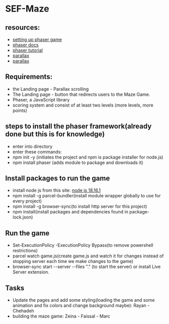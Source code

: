 # SEF-Maze

## resources:
* [setting up phaser game](https://flaviocopes.com/phaser-setup/#:~:text=Let%E2%80%99s%20install%20phaser%20in%20a%20folder%20using%20npm%3A,import%20Phaser%20from%20%27phaser%27%20new%20Phaser.Game%28%29%20Now%20run)
* [phaser docs](https://photonstorm.github.io/phaser3-docs/)
* [phaser tutorial](https://www.codecademy.com/learn/learn-phaser)
* [parallax](https://blog.logrocket.com/create-parallax-scrolling-css/#:~:text=Parallax%20scrolling%20is%20a%20computer,Video%20Player)
* [parallax](https://www.w3schools.com/howto/howto_css_parallax.asp)

## Requirements:

* the Landing page - Parallax scrolling
* The Landing page - button that redirects users to the Maze Game.
* Phaser, a JavaScript library
* scoring system and consist of at least two levels (more levels, more points)

## steps to install the phaser framework(already done but this is for knowledge)

* enter into directory
* enter these commands:
* npm init -y (initiates the project and npm is package installer for node.js)
* npm install phaser (adds module to package and downloads it)

## Install packages to run the game
* install node js from this site: [node js 18.16.1](https://nodejs.org/en/download)
* npm install -g parcel-bundler(install module wrapper globally to use for every project)
* npm install -g browser-sync(to install http server for this project)
* npm install(install packages and dependencies found in package-lock.json)

## Run the game
* Set-ExecutionPolicy -ExecutionPolicy Bypass(to remove powershell restrictions)
* parcel watch game.js(create game.js and watch it for changes instead of stopping server each time we make changes to the game)
* browser-sync start --server --files "." (to start the server) or install Live Server extension. 

## Tasks
* Update the pages and add some styling(loading the game and some animation and fix colors and change background maybe): Rayan - Chehadeh
* building the maze game: Zeina - Faissal - Marc
